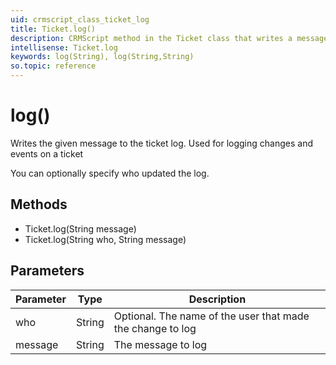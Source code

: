 ```yaml
---
uid: crmscript_class_ticket_log
title: Ticket.log()
description: CRMScript method in the Ticket class that writes a message to the ticket log
intellisense: Ticket.log
keywords: log(String), log(String,String)
so.topic: reference
---
```


# log()

Writes the given message to the ticket log. Used for logging changes and events on a ticket

You can optionally specify who updated the log.

## Methods

* Ticket.log(String message)
* Ticket.log(String who, String message)

## Parameters

| Parameter | Type | Description |
|---|---|---|
| who | String | Optional. The name of the user that made the change to log |
| message | String | The message to log |
